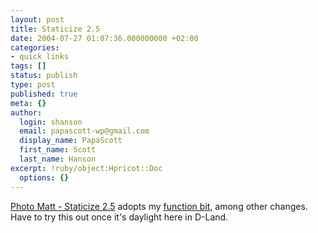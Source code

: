 ```yaml
---
layout: post
title: Staticize 2.5
date: 2004-07-27 01:07:36.000000000 +02:00
categories:
- quick links
tags: []
status: publish
type: post
published: true
meta: {}
author:
  login: shanson
  email: papascott-wp@gmail.com
  display_name: PapaScott
  first_name: Scott
  last_name: Hanson
excerpt: !ruby/object:Hpricot::Doc
  options: {}
---
```

<p><a href="http://photomatt.net/2004/07/26/staticize-25/">Photo Matt - Staticize 2.5</a> adopts my <a href="http://photomatt.net/2004/06/13/staticize-reloaded/#comment-4964">function bit</a>, among other changes. Have to try this out once it's daylight here in D-Land.</p>
